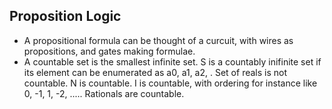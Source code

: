 ## Proposition Logic

* A propositional formula can be thought of a curcuit, with wires as propositions, and gates making formulae.
* A countable set is the smallest infinite set. S is a countably inifinite set if its element can be enumerated as a0, a1, a2, . Set of reals is not countable. N is countable. I is countable, with ordering for instance like 0, -1, 1, -2, ..... Rationals are countable. 


